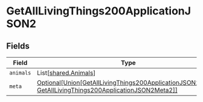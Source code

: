 # GetAllLivingThings200ApplicationJSON2


## Fields

| Field                                                                                                                                                                           | Type                                                                                                                                                                            | Required                                                                                                                                                                        | Description                                                                                                                                                                     |
| ------------------------------------------------------------------------------------------------------------------------------------------------------------------------------- | ------------------------------------------------------------------------------------------------------------------------------------------------------------------------------- | ------------------------------------------------------------------------------------------------------------------------------------------------------------------------------- | ------------------------------------------------------------------------------------------------------------------------------------------------------------------------------- |
| `animals`                                                                                                                                                                       | List[[shared.Animals](../../models/shared/animals.md)]                                                                                                                          | :heavy_minus_sign:                                                                                                                                                              | N/A                                                                                                                                                                             |
| `meta`                                                                                                                                                                          | [Optional[Union[GetAllLivingThings200ApplicationJSON2Meta1, GetAllLivingThings200ApplicationJSON2Meta2]]](../../models/operations/getalllivingthings200applicationjson2meta.md) | :heavy_minus_sign:                                                                                                                                                              | N/A                                                                                                                                                                             |